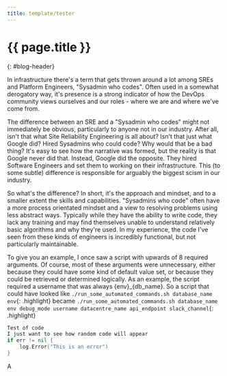 ```yaml
---
title: template/tester
---
```

# {{ page.title }}
{: #blog-header}

In infrastructure there's a term that gets thrown around a lot among SREs and Platform Engineers, "Sysadmin who codes". Often used in a somewhat derogatory way, it's presence is a strong indicator of how the DevOps community views ourselves and our roles - where we are and where we've come from.

The difference between an SRE and a "Sysadmin who codes" might not immediately be obvious, particularly to anyone not in our industry. After all, isn't that what Site Reliability Engineering is all about? Isn't that just what Google did? Hired Sysadmins who could code? Why would that be a bad thing? It's easy to see how the narrative was formed, but the reality is that Google never did that. Instead, Google did the opposite. They hired Software Engineers and set them to working on their infrastructure. This (to some subtle) difference is responsible for arguably the biggest scism in our industry.

So what's the difference? In short, it's the approach and mindset, and to a smaller extent the skills and capabilities. "Sysadmins who code" often have a more process orientated mindset and a view to resolving problems using less abstract ways. Typically while they have the ability to write code, they lack any training and may find themselves unable to understand relatively basic algorithms and why they're used. In my experience, the code I've seen from these kinds of engineers is incredibly functional, but not particularly maintainable.

To give you an example, I once saw a script with upwards of 8 required arguments. Of course, most of these arguments were unnecessary, either because they could have some kind of default value set, or because they could be retrieved or determined logically. As an example, the script required a username that was always {env}_{db_name}. So a script that could have looked like `./run_some_automated_commands.sh database_name env`{: .highlight} became `./run_some_automated_commands.sh database_name env debug_mode username datacentre_name api_endpoint slack_channel`{: .highlight}


~~~go
Test of code
I just want to see how random code will appear
if err != nil {
    log.Error("This is an error")
}
~~~




A
